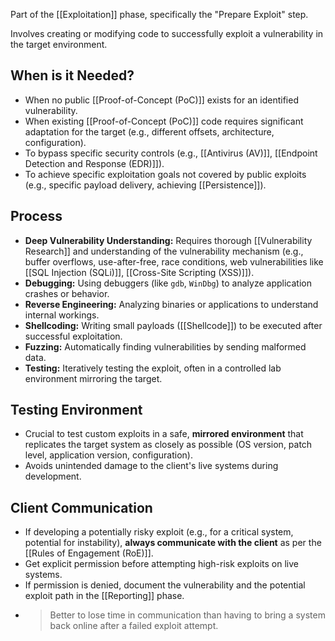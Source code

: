 Part of the [[Exploitation]] phase, specifically the "Prepare Exploit" step.

Involves creating or modifying code to successfully exploit a vulnerability in the target environment.

## When is it Needed?

- When no public [[Proof-of-Concept (PoC)]] exists for an identified vulnerability.
- When existing [[Proof-of-Concept (PoC)]] code requires significant adaptation for the target (e.g., different offsets, architecture, configuration).
- To bypass specific security controls (e.g., [[Antivirus (AV)]], [[Endpoint Detection and Response (EDR)]]).
- To achieve specific exploitation goals not covered by public exploits (e.g., specific payload delivery, achieving [[Persistence]]).

## Process

- **Deep Vulnerability Understanding:** Requires thorough [[Vulnerability Research]] and understanding of the vulnerability mechanism (e.g., buffer overflows, use-after-free, race conditions, web vulnerabilities like [[SQL Injection (SQLi)]], [[Cross-Site Scripting (XSS)]]).
- **Debugging:** Using debuggers (like `gdb`, `WinDbg`) to analyze application crashes or behavior.
- **Reverse Engineering:** Analyzing binaries or applications to understand internal workings.
- **Shellcoding:** Writing small payloads ([[Shellcode]]) to be executed after successful exploitation.
- **Fuzzing:** Automatically finding vulnerabilities by sending malformed data.
- **Testing:** Iteratively testing the exploit, often in a controlled lab environment mirroring the target.

## Testing Environment

- Crucial to test custom exploits in a safe, **mirrored environment** that replicates the target system as closely as possible (OS version, patch level, application version, configuration).
- Avoids unintended damage to the client's live systems during development.

## Client Communication

- If developing a potentially risky exploit (e.g., for a critical system, potential for instability), **always communicate with the client** as per the [[Rules of Engagement (RoE)]].
- Get explicit permission before attempting high-risk exploits on live systems.
- If permission is denied, document the vulnerability and the potential exploit path in the [[Reporting]] phase.
- > Better to lose time in communication than having to bring a system back online after a failed exploit attempt. 